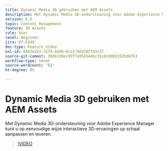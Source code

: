 ```yaml
---
title: Dynamic Media 3D gebruiken met AEM Assets
description: Met Dynamic Media 3D-ondersteuning voor Adobe Experience Manager kunt u op eenvoudige wijze interactieve 3D-ervaringen op schaal aanpassen en aanbieden
version: 6.5
topic: Content Management
feature: 3D Assets
role: User
level: Beginner
jira: KT-5349
doc-type: Feature Video
exl-id: 8462e2e3-3279-4e80-9c22-0dd7077d3f27
source-git-commit: 30d6120ec99f7a95414dbc31c0cb002152bd6763
workflow-type: tm+mt
source-wordcount: '52'
ht-degree: 0%

---
```


# Dynamic Media 3D gebruiken met AEM Assets

Met Dynamic Media 3D-ondersteuning voor Adobe Experience Manager kunt u op eenvoudige wijze interactieve 3D-ervaringen op schaal aanpassen en leveren.

>[!VIDEO](https://video.tv.adobe.com/v/35156?quality=12&learn=on)
